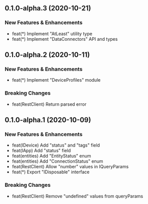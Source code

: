 ## 0.1.0-alpha.3 (2020-10-21)

### New Features & Enhancements
- feat(\*) Implement "AtLeast" utility type
- feat(\*) Implement "DataConnectors" API and types

## 0.1.0-alpha.2 (2020-10-11)

### New Features & Enhancements

- feat(\*) Implement "DeviceProfiles" module

### Breaking Changes

- feat(RestClient) Return parsed error

## 0.1.0-alpha.1 (2020-10-09)

### New Features & Enhancements

- feat(IDevice) Add "status" and "tags" field
- feat(IApp) Add "status" field
- feat(entities) Add "EntityStatus" enum
- feat(entities) Add "ConnectionStatus" enum
- feat(RestClient) Allow "number" values in IQueryParams
- feat(\*) Export "IDisposable" interface

### Breaking Changes

- feat(RestClient) Remove "undefined" values from queryParams
